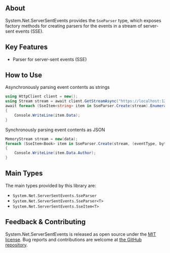 ## About

<!-- A description of the package and where one can find more documentation -->

System.Net.ServerSentEvents provides the `SseParser` type, which exposes factory methods for creating parsers for the events in a stream of server-sent events (SSE).

## Key Features

<!-- The key features of this package -->

* Parser for server-sent events (SSE)

## How to Use

<!-- A compelling example on how to use this package with code, as well as any specific guidelines for when to use the package -->

Asynchronously parsing event contents as strings

```csharp
using HttpClient client = new();
using Stream stream = await client.GetStreamAsync("https://localhost:12345/sse");
await foreach (SseItem<string> item in SseParser.Create(stream).EnumerateAsync())
{
    Console.WriteLine(item.Data);
}
```

Synchronously parsing event contents as JSON

```csharp
MemoryStream stream = new(data);
foreach (SseItem<Book> item in SseParser.Create(stream, (eventType, bytes) => JsonSerializer.Deserialize<Book>(bytes)).Enumerate())
{
    Console.WriteLine(item.Data.Author);
}
```

## Main Types

<!-- The main types provided in this library -->

The main types provided by this library are:

* `System.Net.ServerSentEvents.SseParser`
* `System.Net.ServerSentEvents.SseParser<T>`
* `System.Net.ServerSentEvents.SseItem<T>`

## Feedback & Contributing

<!-- How to provide feedback on this package and contribute to it -->

System.Net.ServerSentEvents is released as open source under the [MIT license](https://licenses.nuget.org/MIT). Bug reports and contributions are welcome at [the GitHub repository](https://github.com/dotnet/runtime).
